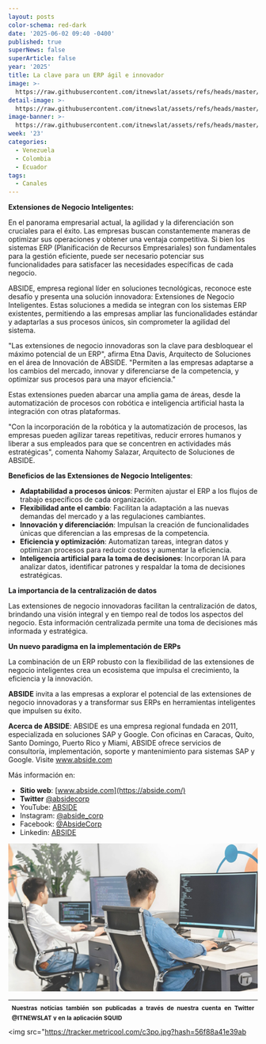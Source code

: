 ```yaml
---
layout: posts
color-schema: red-dark
date: '2025-06-02 09:40 -0400'
published: true
superNews: false
superArticle: false
year: '2025'
title: La clave para un ERP ágil e innovador
image: >-
  https://raw.githubusercontent.com/itnewslat/assets/refs/heads/master/img/540x320/Abside-Junio-p.jpg
detail-image: >-
  https://raw.githubusercontent.com/itnewslat/assets/refs/heads/master/img/1024x680/Abside-Junio-g.jpg
image-banner: >-
  https://raw.githubusercontent.com/itnewslat/assets/refs/heads/master/img/1200x450/Abside-Junio-l.jpg
week: '23'
categories:
  - Venezuela
  - Colombia
  - Ecuador
tags:
  - Canales
---
```

**Extensiones de Negocio Inteligentes:**

En el panorama empresarial actual, la agilidad y la diferenciación son cruciales para el éxito. Las empresas buscan constantemente maneras de optimizar sus operaciones y obtener una ventaja competitiva. Si bien los sistemas ERP (Planificación de Recursos Empresariales) son fundamentales para la gestión eficiente, puede ser necesario potenciar sus funcionalidades para satisfacer las necesidades específicas de cada negocio.

ABSIDE, empresa regional líder en soluciones tecnológicas, reconoce este desafío y presenta una solución innovadora: Extensiones de Negocio Inteligentes. Estas soluciones a medida se integran con los sistemas ERP existentes, permitiendo a las empresas ampliar las funcionalidades estándar y adaptarlas a sus procesos únicos, sin comprometer la agilidad del sistema.

"Las extensiones de negocio innovadoras son la clave para desbloquear el máximo potencial de un ERP", afirma Etna Davis, Arquitecto de Soluciones en el área de Innovación de ABSIDE. "Permiten a las empresas adaptarse a los cambios del mercado, innovar y diferenciarse de la competencia, y optimizar sus procesos para una mayor eficiencia."

Estas extensiones pueden abarcar una amplia gama de áreas, desde la automatización de procesos con robótica e inteligencia artificial hasta la integración con otras plataformas.

"Con la incorporación de la robótica y la automatización de procesos, las empresas pueden agilizar tareas repetitivas, reducir errores humanos y liberar a sus empleados para que se concentren en actividades más estratégicas", comenta Nahomy Salazar, Arquitecto de Soluciones de ABSIDE.

**Beneficios de las Extensiones de Negocio Inteligentes**:

- **Adaptabilidad a procesos únicos**: Permiten ajustar el ERP a los flujos de trabajo específicos de cada organización.
- **Flexibilidad ante el cambio**: Facilitan la adaptación a las nuevas demandas del mercado y a las regulaciones cambiantes.
- **Innovación y diferenciación**: Impulsan la creación de funcionalidades únicas que diferencian a las empresas de la competencia.
- **Eficiencia y optimización**: Automatizan tareas, integran datos y optimizan procesos para reducir costos y aumentar la eficiencia.
- **Inteligencia artificial para la toma de decisiones**: Incorporan IA para analizar datos, identificar patrones y respaldar la toma de decisiones estratégicas.

**La importancia de la centralización de datos**

Las extensiones de negocio innovadoras facilitan la centralización de datos, brindando una visión integral y en tiempo real de todos los aspectos del negocio. Esta información centralizada permite una toma de decisiones más informada y estratégica.

**Un nuevo paradigma en la implementación de ERPs**

La combinación de un ERP robusto con la flexibilidad de las extensiones de negocio inteligentes crea un ecosistema que impulsa el crecimiento, la eficiencia y la innovación.

**ABSIDE** invita a las empresas a explorar el potencial de las extensiones de negocio innovadoras y a transformar sus ERPs en herramientas inteligentes que impulsen su éxito.

**Acerca de ABSIDE**:
ABSIDE es una empresa regional fundada en 2011, especializada en soluciones SAP y Google. Con oficinas en Caracas, Quito, Santo Domingo, Puerto Rico y Miami, ABSIDE ofrece servicios de consultoría, implementación, soporte y mantenimiento para sistemas SAP y Google. Visite  www.abside.com

Más información en: 
- **Sitio web**: [www.abside.com](https://abside.com/) 
- **Twitter** [@absidecorp](https://twitter.com/absidecorp) 
- YouTube: [ABSIDE](https://www.youtube.com/channel/UCbWqhlxlMXwjdajMh9AP8bQ) 
- Instagram: [@abside_corp](https://www.instagram.com/abside_corp/) 
- Facebook: [@AbsideCorp](https://www.facebook.com/AbsideCorp/) 
- Linkedin: [ABSIDE](https://www.linkedin.com/company/abside/posts/?feedView=all)

![](https://raw.githubusercontent.com/itnewslat/assets/refs/heads/master/img/540x320/Abside-Junio-p.jpg)

<table style="height: 42px;" width="569">
<tbody>
<tr>
<td style="text-align: justify;"><sub><strong>Nuestras noticias también son publicadas a través de nuestra cuenta en Twitter <a href="https://twitter.com/itnewslat?lang=es">@ITNEWSLAT</a> y en la aplicación <a href="https://squidapp.co/en/">SQUID</a></strong></sub></td>
</tr>
</tbody>
</table>

<img src="https://tracker.metricool.com/c3po.jpg?hash=56f88a41e39ab
